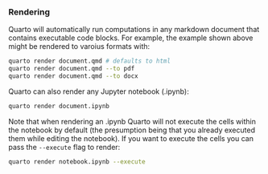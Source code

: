 ### Rendering

Quarto will automatically run computations in any markdown document that contains executable code blocks. For example, the example shown above might be rendered to varoius formats with:

``` bash
quarto render document.qmd # defaults to html
quarto render document.qmd --to pdf
quarto render document.qmd --to docx
```

Quarto can also render any Jupyter notebook (.ipynb):

``` bash
quarto render document.ipynb
```

Note that when rendering an .ipynb Quarto will not execute the cells within the notebook by default (the presumption being that you already executed them while editing the notebook). If you want to execute the cells you can pass the `--execute` flag to render:

``` bash
quarto render notebook.ipynb --execute
```
